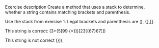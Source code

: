 Exercise description
Create a method that uses a stack to determine, whether a string contains matching brackets and parenthesis. 

Use the stack from exercise 1. Legal brackets and parenthesis are (), {},[].

This string is correct: (3+{5[99 {*}]}[23[{67}67]]) 

This string is not correct (}){
